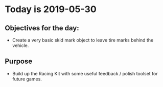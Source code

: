 # Today is 2019-05-30

## Objectives for the day:

- Create a very basic skid mark object to leave tire marks behind the vehicle.

## Purpose

- Build up the Racing Kit with some useful feedback / polish toolset for future games.
